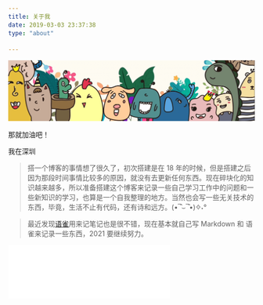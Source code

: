 ```yaml
---
title: 关于我
date: 2019-03-03 23:37:38
type: "about"

---
```

![dream](/about/index/aboutme.png)

那就加油吧！

我在深圳



> 搭一个博客的事情想了很久了，初次搭建是在 18 年的时候，但是搭建之后因为那段时间事情比较多的原因，就没有去更新任何东西。现在碎块化的知识越来越多，所以准备搭建这个博客来记录一些自己学习工作中的问题和一些新知识的学习，也算是一个自我整理的地方。当然也会写一些无关技术的东西，毕竟，生活不止有代码，还有诗和远方。(•‾̑⌣‾̑•)✧˖°  


> 最近发现[语雀](https://www.yuque.com/mg12180)用来记笔记也是很不错，现在基本就自己写 Markdown 和 语雀来记录一些东西，2021 要继续努力。

<iframe frameborder="no" border="0" marginwidth="0" marginheight="0" width=330 height=110 src="//music.163.com/outchain/player?type=1&id=80918751&auto=1&height=90"></iframe>